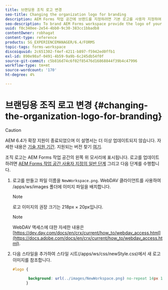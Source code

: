 ```yaml
---
title: 브랜딩용 조직 로고 변경
seo-title: Changing the organization logo for branding
description: AEM Forms 작업 공간에 브랜드를 지정하려면 기본 로고를 사용자 지정하여 조직의 로고를 제공합니다.
seo-description: To brand AEM Forms workspace provide the logo of your organization by customizing the default logo.
uuid: f0c340ee-2e54-4bb0-9c30-383cc1bbadb8
contentOwner: robhagat
content-type: reference
products: SG_EXPERIENCEMANAGER/6.4/FORMS
topic-tags: forms-workspace
discoiquuid: 2c651302-f4ef-4211-b897-f5942ed0ffb1
exl-id: 890e98af-0491-4b59-9a9b-6c245db54f0f
source-git-commit: c5b816d74c6f02f85476d16868844f39b4c47996
workflow-type: tm+mt
source-wordcount: '170'
ht-degree: 4%

---
```


# 브랜딩용 조직 로고 변경 {#changing-the-organization-logo-for-branding}

>[!CAUTION]
>
>AEM 6.4가 확장 지원이 종료되었으며 이 설명서는 더 이상 업데이트되지 않습니다. 자세한 내용은 [기술 지원 기간](https://helpx.adobe.com/kr/support/programs/eol-matrix.html). 지원되는 버전 찾기 [여기](https://experienceleague.adobe.com/docs/).

조직 로고는 AEM Forms 작업 공간의 왼쪽 위 모서리에 표시됩니다. 로고를 업데이트하려면 [AEM Forms 작업 공간 사용자 지정의 일반 단계](/help/forms/using/generic-steps-html-workspace-customization.md#generic-steps-for-html-workspace-customization) 그리고 다음 단계를 수행합니다.

1. 로고를 만들고 파일 이름을 `NewWorkspace.png`. WebDAV 클라이언트를 사용하여 /apps/ws/images 폴더에 이미지 파일을 배치합니다.

   >[!NOTE]
   >
   >로고 이미지의 권장 크기는 218px × 20px입니다.

   >[!NOTE]
   >
   >WebDAV 액세스에 대한 자세한 내용은 [https://dev.day.com/docs/en/crx/current/how_to/webdav_access.html](https://docs.adobe.com/docs/en/crx/current/how_to/webdav_access.html).

1. 다음 스타일을 추가하여 스타일 시트(/apps/ws/css/newStyle.css)에서 새 로고 이미지를 참조합니다.

   ```css
   #logo {
   
          background: url(../images/NewWorkspace.png) no-repeat 14px 11px; 
         }
   ```
